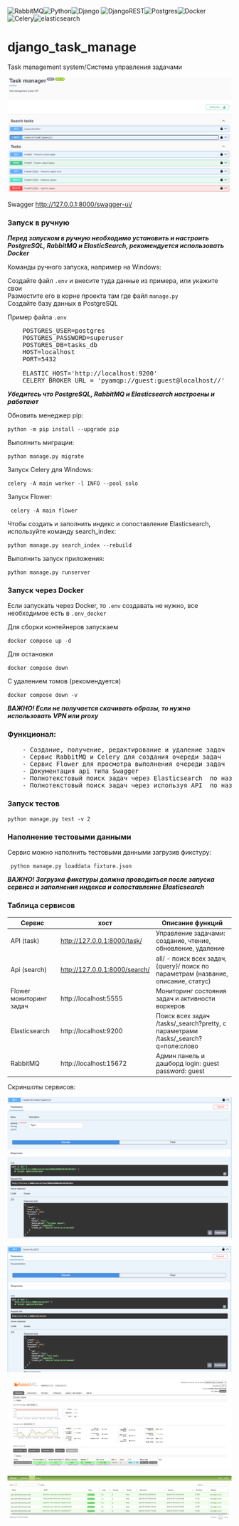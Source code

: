  ![RabbitMQ](https://img.shields.io/badge/RabbitMQ-FFFFF?style=for-the-badge&logo=rabbitmq&logoColor=FF6600)![Python](https://img.shields.io/badge/python-3670A0?style=for-the-badge&logo=python&logoColor=ffdd54)![Django](https://img.shields.io/badge/django-%23092E20.svg?style=for-the-badge&logo=django&logoColor=white) ![DjangoREST](https://img.shields.io/badge/DJANGO-REST-ff1709?style=for-the-badge&logo=django&logoColor=white&color=ff1709&labelColor=gray)![Postgres](https://img.shields.io/badge/postgres-%23316192.svg?style=for-the-badge&logo=postgresql&logoColor=white)![Docker](https://img.shields.io/badge/docker-%230db7ed.svg?style=for-the-badge&logo=docker&logoColor=white)![Celery](https://img.shields.io/badge/Celery-ff1709?style=for-the-badge&logo=celery&logoColor=white)![elasticsearch](https://img.shields.io/badge/Elasticsearch-005571?style=for-the-badge&logo=elasticsearch&logoColor=white)
# django_task_manage
Task management system/Система управления задачами

![swagger](/image/swagger.png)
<br>

Swagger http://127.0.0.1:8000/swagger-ui/

### Запуск в ручную

***Перед запуском в ручную необходимо установить и настроить PostgreSQL, RabbitMQ и ElasticSearch, рекомендуется использовать Docker***

Команды ручного запуска, например на Windows:

Создайте файл `.env` и внесите туда данные из примера, или укажите свои <br/>
Разместите его в корне проекта там где файл `manage.py` <br/>
Создайте базу данных в PostgreSQL <br/> 

Пример файла `.env`
<pre>
    POSTGRES_USER=postgres
    POSTGRES_PASSWORD=superuser
    POSTGRES_DB=tasks_db
    HOST=localhost
    PORT=5432

    ELASTIC_HOST='http://localhost:9200'
    CELERY_BROKER_URL = 'pyamqp://guest:guest@localhost//'
</pre>

***Убедитесь что  PostgreSQL, RabbitMQ и Elasticsearch  настроены и работают***

Обновить менеджер pip:
    
    python -m pip install --upgrade pip

Выполнить миграции:

    python manage.py migrate 

Запуск Celery для Windows:
    
    celery -A main worker -l INFO --pool solo

Запуск Flower:

     celery -A main flower  

Чтобы создать и заполнить индекс и сопоставление Elasticsearch, используйте команду search_index:
    
    python manage.py search_index --rebuild 

Выполнить запуск приложения:

    python manage.py runserver  

### Запуск через Docker

Если запускать через Docker, то `.env` создавать не нужно, все необходимое есть в `.env_docker`

Для сборки контейнеров запускаем 
    
    docker compose up -d

Для остановки 

    docker compose down

С удалением томов (рекомендуется) 
    
    docker compose down -v

***ВАЖНО! Если не получается скачивать образы, то нужно использовать VPN или proxy***

### Функционал:
<pre>
    - Создание, получение, редактирование и удаление задач
    - Сервис RabbitMQ и Celery для создания очереди задач 
    - Сервис Flower для просмотра выполнения очереди задач 
    - Документация api типа Swagger 
    - Полнотекстовый поиск задач через Elasticsearch  по названию, описанию и статусу
    - Полнотекстовый поиск задач через используя API  по названию, описанию и статусу
</pre>
### Запуск тестов

    python manage.py test -v 2

### Наполнение тестовыми данными
Сервис можно наполнить тестовыми данными загрузив фикстуру:
    
     python manage.py loaddata fixture.json

***ВАЖНО! Загрузка фикстуры должна проводиться после запуска сервиса и заполнения индекса и сопоставление Elasticsearch***

### Таблица сервисов

| Сервис                  | хост                          | Описание функций                                                                   |
|-------------------------|-------------------------------|------------------------------------------------------------------------------------|
| API (task)              | http://127.0.0.1:8000/task/   | Управление задачами: создание, чтение, обновление, удаление                        |
| Api (search)            | http://127.0.0.1:8000/search/ | all/ - поиск всех задач, {query}/ поиск по параметрам (название, описание, статус) |
| Flower мониторинг задач | http://localhost:5555         | Мониторинг состояния задач и активности воркеров                                   |
| Elasticsearch           | http://localhost:9200         | Поиск всех задач /tasks/_search?pretty, с параметрами /tasks/_search?q=поле:слово  |
| RabbitMQ                | http://localhost:15672        | Админ панель и дашборд login: guest password: guest                                |

Скриншоты сервисов:

![swagger](/image/swagger1.png)
<br>

![swagger](/image/swagger2.png)
<br>

![rabbit](/image/rabbit.png)
<br>

![flower](/image/flower.png)
<br>
